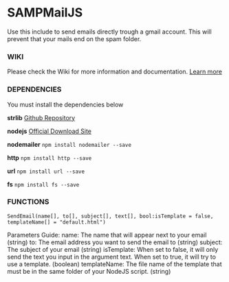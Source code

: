 # SAMPMailJS

Use this include to send emails directly trough a gmail account. This will prevent that your mails end on the spam folder.

### WIKI

Please check the Wiki for more information and documentation. [Learn more](https://github.com/bruxo00/SAMPMailJS/wiki)

### DEPENDENCIES

You must install the dependencies below 

**strlib**
[Github Repository](https://github.com/oscar-broman/strlib)

**nodejs**
[Official Download Site](https://nodejs.org/en/)

**nodemailer**
`npm install nodemailer --save`

**http**
`npm install http --save`

**url**
`npm install url --save`

**fs**
`npm install fs --save`


### FUNCTIONS

```
SendEmail(name[], to[], subject[], text[], bool:isTemplate = false, templateName[] = "default.html")
```
Parameters Guide:
    name: The name that will appear next to your email (string)
    to: The email address you want to send the email to (string)
    subject: The subject of your email (string)
    isTemplate: When set to false, it will only send the text you input in the argument text. When set to true, it will try to use a template. (boolean)
    templateName: The file name of the template that must be in the same folder of your NodeJS script. (string)
